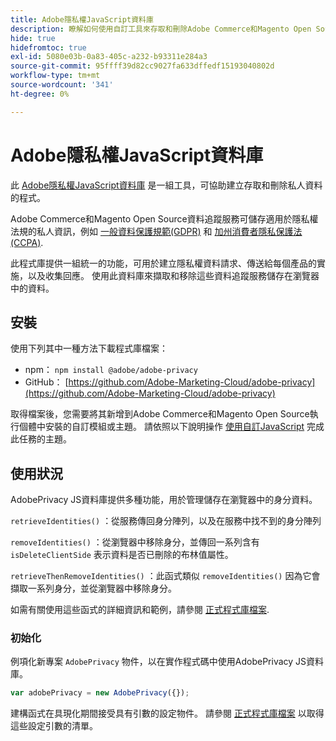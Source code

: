 ```yaml
---
title: Adobe隱私權JavaScript資料庫
description: 瞭解如何使用自訂工具來存取和刪除Adobe Commerce和Magento Open Source收集的客戶個人資訊。
hide: true
hidefromtoc: true
exl-id: 5080e03b-0a83-405c-a232-b93311e284a3
source-git-commit: 95ffff39d82cc9027fa633dffedf15193040802d
workflow-type: tm+mt
source-wordcount: '341'
ht-degree: 0%

---
```


# Adobe隱私權JavaScript資料庫

<!-- TODO: Remove hide metadata when the library has been integrated with Commerce. -->

此 [Adobe隱私權JavaScript資料庫](https://developer.adobe.com/apis/experienceplatform/gdpr/services/allservices.html) 是一組工具，可協助建立存取和刪除私人資料的程式。

Adobe Commerce和Magento Open Source資料追蹤服務可儲存適用於隱私權法規的私人資訊，例如 [一般資料保護規範(GDPR)](gdpr.md) 和 [加州消費者隱私保護法(CCPA)](ccpa.md).

此程式庫提供一組統一的功能，可用於建立隱私權資料請求、傳送給每個產品的實施，以及收集回應。 使用此資料庫來擷取和移除這些資料追蹤服務儲存在瀏覽器中的資料。

## 安裝

使用下列其中一種方法下載程式庫檔案：

- npm： `npm install @adobe/adobe-privacy`
- GitHub： [https://github.com/Adobe-Marketing-Cloud/adobe-privacy](https://github.com/Adobe-Marketing-Cloud/adobe-privacy)

取得檔案後，您需要將其新增到Adobe Commerce和Magento Open Source執行個體中安裝的自訂模組或主題。 請依照以下說明操作 [使用自訂JavaScript](https://developer.adobe.com/commerce/frontend-core/javascript/custom/) 完成此任務的主題。

## 使用狀況

AdobePrivacy JS資料庫提供多種功能，用於管理儲存在瀏覽器中的身分資料。

`retrieveIdentities()`
：從服務傳回身分陣列，以及在服務中找不到的身分陣列

`removeIdentities()`
：從瀏覽器中移除身分，並傳回一系列含有 `isDeleteClientSide` 表示資料是否已刪除的布林值屬性。

`retrieveThenRemoveIdentities()`
：此函式類似 `removeIdentities()` 因為它會擷取一系列身分，並從瀏覽器中移除身分。

如需有關使用這些函式的詳細資訊和範例，請參閱 [正式程式庫檔案](https://developer.adobe.com/apis/experienceplatform/gdpr/services/allservices.html).

### 初始化

例項化新專案 `AdobePrivacy` 物件，以在實作程式碼中使用AdobePrivacy JS資料庫。

```js
var adobePrivacy = new AdobePrivacy({});
```

建構函式在具現化期間接受具有引數的設定物件。
請參閱 [正式程式庫檔案](https://developer.adobe.com/apis/experienceplatform/gdpr/services/allservices.html) 以取得這些設定引數的清單。
